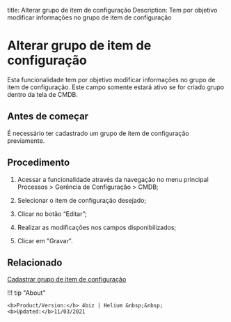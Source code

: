 title: Alterar grupo de item de configuração
Description: Tem por objetivo modificar informações no grupo de item de configuração
# Alterar grupo de item de configuração

Esta funcionalidade tem por objetivo modificar informações no grupo de item de configuração. Este campo somente estará ativo se for criado grupo dentro da tela de CMDB.

Antes de começar
--------------------

É necessário ter cadastrado um grupo de item de configuração previamente.

Procedimento
----------------

1.  Acessar a funcionalidade através da navegação no menu principal Processos \>
    Gerência de Configuração \> CMDB;

2.  Selecionar o item de configuração desejado;

3.  Clicar no botão “Editar”;

4.  Realizar as modificações nos campos disponibilizados;

5.  Clicar em "Gravar".

Relacionado
----------------

[Cadastrar grupo de item de configuração](/pt-br/4biz-helium/processes/configuration/configuration/register-configuration-item-group.html)

!!! tip "About"

    <b>Product/Version:</b> 4biz | Helium &nbsp;&nbsp;
    <b>Updated:</b>11/03/2021
